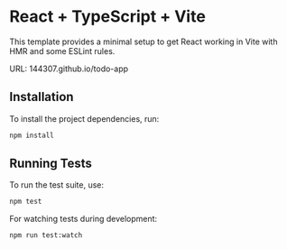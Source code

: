 # React + TypeScript + Vite

This template provides a minimal setup to get React working in Vite with HMR and some ESLint rules.

URL: 144307.github.io/todo-app

## Installation

To install the project dependencies, run:

```bash
npm install
```

## Running Tests

To run the test suite, use:

```bash
npm test
```

For watching tests during development:

```bash
npm run test:watch
```
